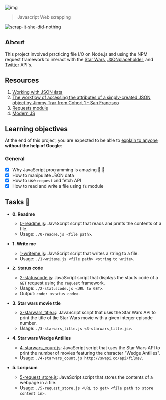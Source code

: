 ![img](https://assets.imaginablefutures.com/media/images/ALX_Logo.max-200x150.png)

 > Javascript Web scrapping

![scrap-it-she-did-nothing](https://media4.giphy.com/media/l0MYM2drW6XPoZnI4/200w.webp?cid=ecf05e477wdbkvriq11rkoyan86fgqica1bovfag5o8a933v&ep=v1_gifs_search&rid=200w.webp&ct=g)

## About

This project involved practicing file I/O on Node.js and using the NPM request
framework to interact with the [Star Wars](https://swapi.co/),
[JSONplaceholder](https://jsonplaceholder.typicode.com), and
[Twitter](https://developer.twitter.com/en/docs/api-reference-index) API's.

## Resources

1. [Working with JSON data](https://developer.mozilla.org/en-US/docs/Learn/JavaScript/Objects/JSON)
2. [The workflow of accessing the attributes of a simply-created JSON object by Jimmy Tran from Cohort 1 - San Francisco](https://medium.com/@vietkieutie/the-workflow-of-accessing-the-attributes-of-a-simply-created-json-object-82a5b33e2319)
3. [Requests module](https://github.com/request/request)
4. [Modern JS](https://github.com/mbeaudru/modern-js-cheatsheet)

## Learning objectives

At the end of this project, you are expected to  be able to [explain to anyone](https://fs.blog/feynman-learning-technique/) __without the help of Google__:

### General

* [X] Why JavaScript programming is amazing :exploding_head: :partying_face:
* [X] How to manipulate JSON data
* [X] How to use ```request``` and fetch API
* [X] How to read and write a file using ```fs``` module

## Tasks :page_with_curl:

* **0. Readme**
  * [0-readme.js](./0-readme.js): JavaScript script that reads and prints the
  contents of a file.
  * Usage: `./0-readme.js <file path>`.

* **1. Write me**
  * [1-writeme.js](./1-writeme.js): JavaScript script that writes a string to a
  file.
  * Usage: `./1-writeme.js <file path> <string to write>`.

* **2. Status code**
  * [2-statuscode.js](./2-statuscode.js): JavaScript script that displays the
  stauts code of a `GET` request using the `request` framework.
  * Usage: `./2-statuscode.js <URL to GET>`.
  * Output: `code: <status code>`.

* **3. Star wars movie title**
  * [3-starwars_title.js](./3-starwars_title.js): JavaScript script that uses the
  Star Wars API to print the title of the Star Wars movie with a given integer episode
  number.
  * Usage: `./3-starwars_title.js <3-starwars_title.js>`.

* **4. Star wars Wedge Antilles**
  * [4-starwars_count.js](./4-starwars_count.js): JavaScript script that uses the
  Star Wars API to print the number of movies featuring the character "Wedge Antilles".
  * Usage: `./4-starwars_count.js http://swapi.co/api/films/`.

* **5. Loripsum**
  * [5-request_store.js](./5-request_store.js): JavaScript script that stores the
  contents of a webpage in a file.
  * Usage: `./5-request_store.js <URL to get> <file path to store content in>`.


